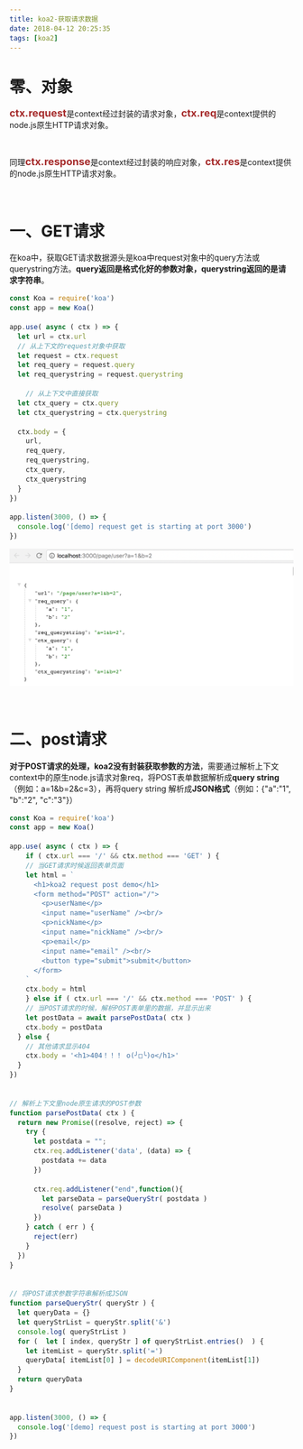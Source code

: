 ```yaml
---
title: koa2-获取请求数据
date: 2018-04-12 20:25:35
tags: [koa2]
---
```


# 零、对象

**<font color=#A52A2A size=4 >ctx.request**</font>是context经过封装的请求对象，<font color=#A52A2A size=4 >**ctx.req**</font>是context提供的node.js原生HTTP请求对象。

<br/>

同理<font color=#A52A2A size=4 >**ctx.response**</font>是context经过封装的响应对象，<font color=#A52A2A size=4 >**ctx.res**</font>是context提供的node.js原生HTTP请求对象。 

<br/>

# 一、GET请求 

在koa中，获取GET请求数据源头是koa中request对象中的query方法或querystring方法。**query返回是格式化好的参数对象，querystring返回的是请求字符串**。

```javascript
const Koa = require('koa')
const app = new Koa()

app.use( async ( ctx ) => {
  let url = ctx.url
  // 从上下文的request对象中获取
  let request = ctx.request
  let req_query = request.query
  let req_querystring = request.querystring
  
	// 从上下文中直接获取
  let ctx_query = ctx.query
  let ctx_querystring = ctx.querystring
  
  ctx.body = {
    url,
    req_query,
    req_querystring,
    ctx_query,
    ctx_querystring
  }
})

app.listen(3000, () => {
  console.log('[demo] request get is starting at port 3000')
})
```

![](koa2-获取请求数据\request-get.png)

<br/>

<!--more--> 

# 二、post请求

**对于POST请求的处理，koa2没有封装获取参数的方法**，需要通过解析上下文context中的原生node.js请求对象req，将POST表单数据解析成**query string**（例如：a=1&b=2&c=3），再将query string 解析成**JSON格式**（例如：{"a":"1", "b":"2", "c":"3"}） 

```javascript
const Koa = require('koa')
const app = new Koa()

app.use( async ( ctx ) => {
	if ( ctx.url === '/' && ctx.method === 'GET' ) {
    // 当GET请求时候返回表单页面
    let html = `
      <h1>koa2 request post demo</h1>
      <form method="POST" action="/">
        <p>userName</p>
        <input name="userName" /><br/>
        <p>nickName</p>
        <input name="nickName" /><br/>
        <p>email</p>
        <input name="email" /><br/>
        <button type="submit">submit</button>
      </form>
    `
    ctx.body = html
    } else if ( ctx.url === '/' && ctx.method === 'POST' ) {
    // 当POST请求的时候，解析POST表单里的数据，并显示出来
    let postData = await parsePostData( ctx )
    ctx.body = postData
  } else {
    // 其他请求显示404
    ctx.body = '<h1>404！！！ o(╯□╰)o</h1>'
  }
})
	
	
// 解析上下文里node原生请求的POST参数
function parsePostData( ctx ) {
  return new Promise((resolve, reject) => {
    try {
      let postdata = "";
      ctx.req.addListener('data', (data) => {
        postdata += data
      })
      
      ctx.req.addListener("end",function(){
        let parseData = parseQueryStr( postdata )
        resolve( parseData )
      })
    } catch ( err ) {
      reject(err)
    }
  })
}
	
	
// 将POST请求参数字符串解析成JSON
function parseQueryStr( queryStr ) {
  let queryData = {}
  let queryStrList = queryStr.split('&')
  console.log( queryStrList )
  for (  let [ index, queryStr ] of queryStrList.entries()  ) {
    let itemList = queryStr.split('=')
    queryData[ itemList[0] ] = decodeURIComponent(itemList[1])
  }
  return queryData
}


app.listen(3000, () => {
  console.log('[demo] request post is starting at port 3000')
})
```

